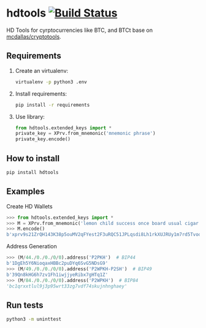# hdtools [![Build Status](https://travis-ci.org/morvaridio/hdtools.svg?branch=master)](https://travis-ci.org/morvaridio/hdtools)
HD Tools for cyrptocurrencies like BTC, and BTCt
base on [mcdallas/cryptotools](https://github.com/mcdallas/cryptotools).

## Requirements
1. Create an virtualenv:
    ```sh
    virtualenv -p python3 .env
    ```
1. Install requirements:
    ```sh
    pip install -r requirements
    ```
1. Use library:
    ```python
    from hdtools.extended_keys import *
    private_key = XPrv.from_mnemonic('mnemonic phrase')
    private_key.encode() 
    ```
    
## How to install
```bash
pip install hdtools
```
    
## Examples
Create HD Wallets
```python
>>> from hdtools.extended_keys import *
>>> M = XPrv.from_mnemonic('lemon child success once board usual cigar buffalo video cheese kitten onion build axis dose')
>>> M.encode()
b'xprv9s21ZrQH143K38p5ouMV2qFYest2F3uRQC51JPLqsdi8Lh1rkXUJRUy1m7rd5TvooJn6gerthNmntuJag6e73mrf8GmG96Ua8rpayQtUEsL'
```

Address Generation
```python
>>> (M/44./0./0./0/0).address('P2PKH')  # BIP44
b'1DgEh5Y6NioqaxHBBc2puDYq6SvG5NDsG9'
>>> (M/49./0./0./0/0).address('P2WPKH-P2SH')  # BIP49
b'39Qn8kHG6h7zv1Fh1iwjjyeRibx7gHTq1Z'
>>> (M/84./0./0./0/0).address('P2WPKH')  # BIP84
'bc1qrxxtlul9j3p95wrt33zg7vdf74skujnhnghaey'
```

## Run tests
```sh
python3 -m uninttest
```